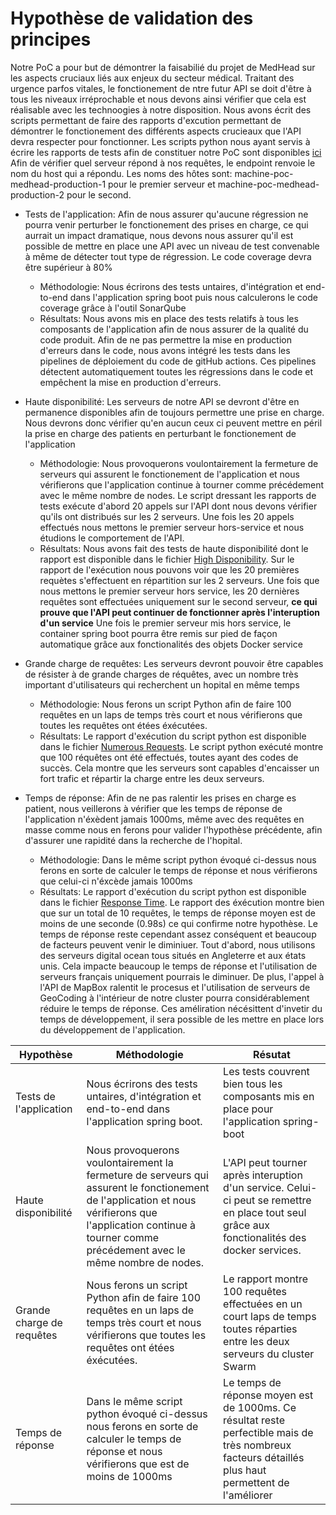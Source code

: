 # Hypothèse de validation des principes

Notre PoC a pour but de démontrer la faisabilié du projet de MedHead sur les aspects cruciaux liés aux enjeux du secteur médical. Traitant des urgence parfos vitales, le fonctionement de ntre futur API se doit d'être à tous les niveaux irréprochable et nous devons ainsi vérifier que cela est réalisable avec les technoogies à notre disposition.
Nous avons écrit des scripts permettant de faire des rapports d'excution permettant de démontrer le fonctionement des différents aspects crucieaux que l'API devra respecter pour fonctionner. Les scripts python nous ayant servis à écrire les rapports de tests afin de constituer notre PoC sont disponibles [ici](/Artefacts/Hypothese%20de%20validation%20de%20principe/artefacts/api_poc.py)
Afin de vérifier quel serveur répond à nos requêtes, le endpoint renvoie le nom du host qui a répondu. Les noms des hôtes sont: machine-poc-medhead-production-1 pour le premier serveur et machine-poc-medhead-production-2 pour le second.
- Tests de l'application:
  Afin de nous assurer qu'aucune régression ne pourra venir perturber le fonctionement des prises en charge, ce qui aurrait un impact dramatique, nous devons nous assurer qu'il est possible de mettre en place une API avec un niveau de test convenable à même de détecter tout type de régression. Le code coverage devra être supérieur à 80%
  - Méthodologie:
    Nous écrirons des tests untaires, d'intégration et end-to-end dans l'application spring boot puis nous calculerons le code coverage grâce à l'outil SonarQube
  - Résultats:
    Nous avons mis en place des tests relatifs à tous les composants de l'application afin de nous assurer de la qualité du code produit. Afin de ne pas permettre la mise en production d'erreurs dans le code, nous avons intégré les tests dans les pipelines de déploiement du code de gitHub actions. Ces pipelines détectent automatiquement toutes les régressions dans le code et empêchent la mise en production d'erreurs.

- Haute disponibilité:
  Les serveurs de notre API se devront d'être en permanence disponibles afin de toujours permettre une prise en charge. Nous devrons donc vérifier qu'en aucun ceux ci peuvent mettre en péril la prise en charge des patients en perturbant le fonctionement de l'application
  - Méthodologie:
    Nous provoquerons voulontairement la fermeture de serveurs qui assurent le fonctionement de l'application et nous vérifierons que l'application continue à tourner comme précédement avec le même nombre de nodes. Le script dressant les rapports de tests exécute d'abord 20 appels sur l'API dont nous devons vérifier qu'ils ont distribués sur les 2 serveurs. Une fois les 20 appels effectués nous mettons le premier serveur hors-service et nous étudions le comportement de l'API.
  - Résultats:
    Nous avons fait des tests de haute disponibilité dont le rapport est disponible dans le fichier [High Disponibility](/artefacts/high_disponibility.txt).
    Sur le rapport de l'exécution nous pouvons voir que les 20 premières requètes s'effectuent en répartition sur les 2 serveurs. Une fois que nous mettons le premier serveur hors service, les 20 dernières requêtes sont effectuées uniquement sur le second serveur, **ce qui prouve que l'API peut continuer de fonctionner après l'interuption d'un service**
    Une fois le premier serveur mis hors service, le container spring boot pourra être remis sur pied de façon automatique grâce aux fonctionalités des objets Docker service

- Grande charge de requêtes:
  Les serveurs devront pouvoir être capables de résister à de grande charges de réquêtes, avec un nombre très important d'utilisateurs qui recherchent un hopital en même temps
  - Méthodologie:
    Nous ferons un script Python afin de faire 100 requêtes en un laps de temps très court et nous vérifierons que toutes les requêtes ont étées éxécutées.
  - Résultats:
    Le rapport d'exécution du script python est disponible dans le fichier [Numerous Requests](/artefacts/numerous_requests.txt).
    Le script python exécuté montre que 100 réquêtes ont été effectués, toutes ayant des codes de succès. Cela montre que les serveurs sont capables d'encaisser un fort trafic et répartir la charge entre les deux serveurs.

- Temps de réponse:
  Afin de ne pas ralentir les prises en charge es patient, nous veillerons à vérifier que les temps de réponse de l'application n'éxèdent jamais 1000ms, même avec des requêtes en masse comme nous en ferons pour valider l'hypothèse précédente, afin d'assurer une rapidité dans la recherche de l'hopital.
  - Méthodologie:
    Dans le même script python évoqué ci-dessus nous ferons en sorte de calculer le temps de réponse et nous vérifierons que celui-ci n'éxcède jamais 1000ms
  - Résultats:
    Le rapport d'exécution du script python est disponible dans le fichier [Response Time](/artefacts/response_time.txt).
    Le rapport des éxécution montre bien que sur un total de 10 requêtes, le temps de réponse moyen est de moins de une seconde (0.98s) ce qui confirme notre hypothèse.
    Le temps de réponse reste cependant assez conséquent et beaucoup de facteurs peuvent venir le diminiuer. Tout d'abord, nous utilisons des serveurs digital ocean tous situés en Angleterre et aux états unis. Cela impacte beaucoup le temps de réponse et l'utilisation de serveurs français uniquement pourrais le diminuer. De plus, l'appel à l'API de MapBox ralentit le procesus et l'utilisation de serveurs de GeoCoding à l'intérieur de notre cluster pourra considérablement réduire le temps de réponse. Ces améliration nécésittent d'invetir du temps de développement, il sera possible de les mettre en place lors du développement de l'application.

| Hypothèse                                                                                                                                                  | Méthodologie                                                                                                                                                  | Résutat                                                                                                                                              |
|-----------------------------------------------------------------------------------------------------------------------------------------------------------|-----------------------------------------------------------------------------------------------------------------------------------------------------------|----------------------------------------------------------------------------------------------------------------------------------------------------------------|
| Tests de l'application|Nous écrirons des tests untaires, d'intégration et end-to-end dans l'application spring boot.|Les tests couvrent bien tous les composants mis en place pour l'application spring-boot|
| Haute disponibilité| Nous provoquerons voulontairement la fermeture de serveurs qui assurent le fonctionement de l'application et nous vérifierons que l'application continue à tourner comme précédement avec le même nombre de nodes. |L'API peut tourner après interuption d'un service. Celui-ci peut se remettre en place tout seul grâce aux fonctionalités des docker services.|
| Grande charge de requêtes |Nous ferons un script Python afin de faire 100 requêtes en un laps de temps très court et nous vérifierons que toutes les requêtes ont étées éxécutées.|Le rapport montre 100 requêtes effectuées en un court laps de temps toutes réparties entre les deux serveurs du cluster Swarm|
| Temps de réponse | Dans le même script python évoqué ci-dessus nous ferons en sorte de calculer le temps de réponse et nous vérifierons que est de moins de 1000ms|Le temps de réponse moyen est de 1000ms. Ce résultat reste perfectible mais de très nombreux facteurs détaillés plus haut permettent de l'améliorer|
